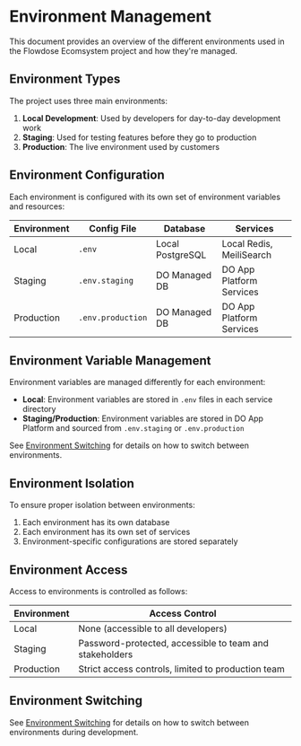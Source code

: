 # Environment Management

This document provides an overview of the different environments used in the Flowdose Ecomsystem project and how they're managed.

## Environment Types

The project uses three main environments:

1. **Local Development**: Used by developers for day-to-day development work
2. **Staging**: Used for testing features before they go to production
3. **Production**: The live environment used by customers

## Environment Configuration

Each environment is configured with its own set of environment variables and resources:

| Environment | Config File     | Database        | Services                   |
|-------------|----------------|-----------------|----------------------------|
| Local       | `.env`         | Local PostgreSQL | Local Redis, MeiliSearch   |
| Staging     | `.env.staging` | DO Managed DB   | DO App Platform Services   |
| Production  | `.env.production` | DO Managed DB | DO App Platform Services  |

## Environment Variable Management

Environment variables are managed differently for each environment:

- **Local**: Environment variables are stored in `.env` files in each service directory
- **Staging/Production**: Environment variables are stored in DO App Platform and sourced from `.env.staging` or `.env.production`

See [Environment Switching](./switching.md) for details on how to switch between environments.

## Environment Isolation

To ensure proper isolation between environments:

1. Each environment has its own database
2. Each environment has its own set of services
3. Environment-specific configurations are stored separately

## Environment Access

Access to environments is controlled as follows:

| Environment | Access Control                                          |
|-------------|--------------------------------------------------------|
| Local       | None (accessible to all developers)                     |
| Staging     | Password-protected, accessible to team and stakeholders |
| Production  | Strict access controls, limited to production team      |

## Environment Switching

See [Environment Switching](./switching.md) for details on how to switch between environments during development. 